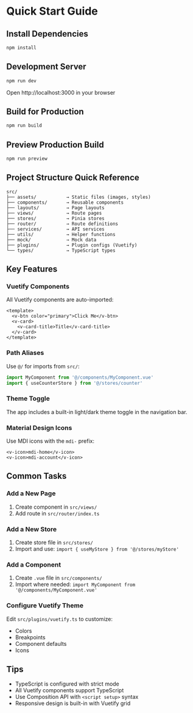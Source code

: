 # Quick Start Guide

## Install Dependencies
```bash
npm install
```

## Development Server
```bash
npm run dev
```
Open http://localhost:3000 in your browser

## Build for Production
```bash
npm run build
```

## Preview Production Build
```bash
npm run preview
```

## Project Structure Quick Reference

```
src/
├── assets/           → Static files (images, styles)
├── components/       → Reusable components
├── layouts/          → Page layouts
├── views/            → Route pages
├── stores/           → Pinia stores
├── router/           → Route definitions
├── services/         → API services
├── utils/            → Helper functions
├── mock/             → Mock data
├── plugins/          → Plugin configs (Vuetify)
└── types/            → TypeScript types
```

## Key Features

### Vuetify Components
All Vuetify components are auto-imported:
```vue
<template>
  <v-btn color="primary">Click Me</v-btn>
  <v-card>
    <v-card-title>Title</v-card-title>
  </v-card>
</template>
```

### Path Aliases
Use `@/` for imports from `src/`:
```typescript
import MyComponent from '@/components/MyComponent.vue'
import { useCounterStore } from '@/stores/counter'
```

### Theme Toggle
The app includes a built-in light/dark theme toggle in the navigation bar.

### Material Design Icons
Use MDI icons with the `mdi-` prefix:
```vue
<v-icon>mdi-home</v-icon>
<v-icon>mdi-account</v-icon>
```

## Common Tasks

### Add a New Page
1. Create component in `src/views/`
2. Add route in `src/router/index.ts`

### Add a New Store
1. Create store file in `src/stores/`
2. Import and use: `import { useMyStore } from '@/stores/myStore'`

### Add a Component
1. Create `.vue` file in `src/components/`
2. Import where needed: `import MyComponent from '@/components/MyComponent.vue'`

### Configure Vuetify Theme
Edit `src/plugins/vuetify.ts` to customize:
- Colors
- Breakpoints
- Component defaults
- Icons

## Tips
- TypeScript is configured with strict mode
- All Vuetify components support TypeScript
- Use Composition API with `<script setup>` syntax
- Responsive design is built-in with Vuetify grid

